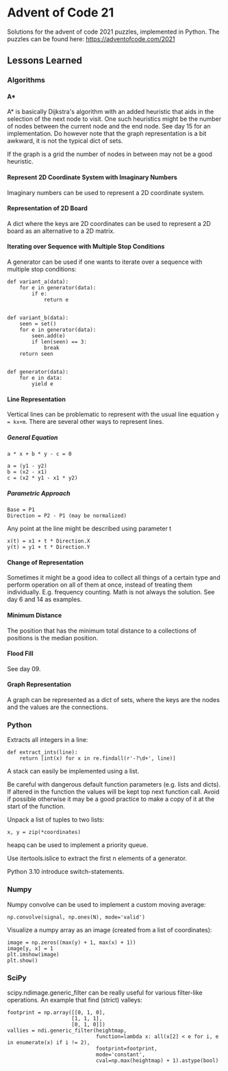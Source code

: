 # Advent of Code 21

Solutions for the advent of code 2021 puzzles, implemented in Python. The
puzzles can be found here: https://adventofcode.com/2021

## Lessons Learned

### Algorithms

#### A*

A* is basically Dijkstra's algorithm with an added heuristic that aids in the selection of the next node to visit.
One such heuristics might be the number of nodes between the current node and the end node. See day 15 for an
implementation. Do however note that the graph representation is a bit awkward, it is not the typical dict of sets.

If the graph is a grid the number of nodes in between may not be a good heuristic.

#### Represent 2D Coordinate System with Imaginary Numbers

Imaginary numbers can be used to represent a 2D coordinate system.

#### Representation of 2D Board

A dict where the keys are 2D coordinates can be used to represent a 2D board as an alternative to a 2D matrix.

#### Iterating over Sequence with Multiple Stop Conditions

A generator can be used if one wants to iterate over a sequence with multiple stop conditions:
```
def variant_a(data):
    for e in generator(data):
        if e:
            return e


def variant_b(data):
    seen = set()
    for e in generator(data):
        seen.add(e)
        if len(seen) == 3:
            break
    return seen


def generator(data):
    for e in data:
        yield e
```

#### Line Representation

Vertical lines can be problematic to represent with the usual line equation `y = kx+m`. There are several other ways
to represent lines.

##### General Equation
```
a * x + b * y - c = 0
```
```
a = (y1 - y2)
b = (x2 - x1)
c = (x2 * y1 - x1 * y2)
```

##### Parametric Approach

```
Base = P1
Direction = P2 - P1 (may be normalized)
```

Any point at the line might be described using parameter t
```
x(t) = x1 + t * Direction.X
y(t) = y1 + t * Direction.Y
```

#### Change of Representation

Sometimes it might be a good idea to collect all things of a certain type and perform operation on all of them at
once, instead of treating them individually. E.g. frequency counting. Math is not always the solution.
See day 6 and 14 as examples.

#### Minimum Distance

The position that has the minimum total distance to a collections of positions is the median position.

#### Flood Fill

See day 09.

#### Graph Representation

A graph can be represented as a dict of sets, where the keys are the nodes and the values are the connections.

### Python

Extracts all integers in a line:
```
def extract_ints(line):
    return [int(x) for x in re.findall(r'-?\d+', line)]
```

A stack can easily be implemented using a list.

Be careful with dangerous default function parameters (e.g. lists and dicts). If altered in the function the values
will be kept top next function call. Avoid if possible otherwise it may be a good practice to make a copy of it
at the start of the function.

Unpack a list of tuples to two lists:
```
x, y = zip(*coordinates)
```

heapq can be used to implement a priority queue.

Use itertools.islice to extract the first n elements of a generator.

Python 3.10 introduce switch-statements.

### Numpy

Numpy convolve can be used to implement a custom moving average:

```
np.convolve(signal, np.ones(N), mode='valid')
```

Visualize a numpy array as an image (created from a list of coordinates):
```
image = np.zeros((max(y) + 1, max(x) + 1))
image[y, x] = 1
plt.imshow(image)
plt.show()
```

### SciPy

scipy.ndimage.generic_filter can be really useful for various filter-like operations. An example that find (strict)
valleys:
```
footprint = np.array([[0, 1, 0],
                     [1, 1, 1],
                     [0, 1, 0]])
vallies = ndi.generic_filter(heightmap,
                             function=lambda x: all(x[2] < e for i, e in enumerate(x) if i != 2),
                             footprint=footprint,
                             mode='constant',
                             cval=np.max(heightmap) + 1).astype(bool)
```
